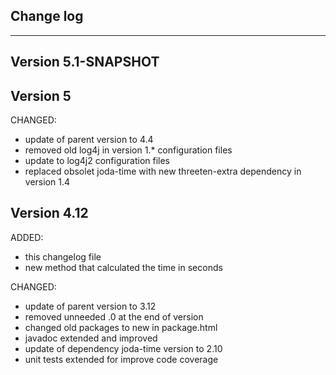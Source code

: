 ## Change log
----------------------

Version 5.1-SNAPSHOT
-------------

Version 5
-------------

CHANGED:
 
- update of parent version to 4.4
- removed old log4j in version 1.* configuration files
- update to log4j2 configuration files
- replaced obsolet joda-time with new threeten-extra dependency in version 1.4

Version 4.12
-------------

ADDED:
 
- this changelog file
- new method that calculated the time in seconds

CHANGED:
 
- update of parent version to 3.12
- removed unneeded .0 at the end of version
- changed old packages to new in package.html
- javadoc extended and improved
- update of dependency joda-time version to 2.10
- unit tests extended for improve code coverage
